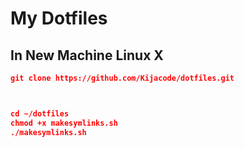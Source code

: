 # My Dotfiles

## In New Machine Linux X

```json
git clone https://github.com/Kijacode/dotfiles.git



cd ~/dotfiles
chmod +x makesymlinks.sh
./makesymlinks.sh
```

